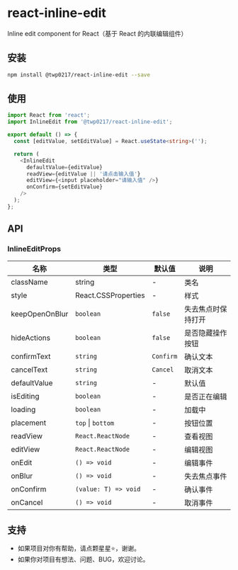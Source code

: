 # react-inline-edit

Inline edit component for React（基于 React 的内联编辑组件）

## 安装

```bash
npm install @twp0217/react-inline-edit --save
```

## 使用

```typescript
import React from 'react';
import InlineEdit from '@twp0217/react-inline-edit';

export default () => {
  const [editValue, setEditValue] = React.useState<string>('');

  return (
    <InlineEdit
      defaultValue={editValue}
      readView={editValue || '请点击输入值'}
      editView={<input placeholder="请输入值" />}
      onConfirm={setEditValue}
    />
  );
};
```

## API

### InlineEditProps

| 名称           | 类型                 | 默认值    | 说明               |
| -------------- | -------------------- | --------- | ------------------ |
| className      | string               | -         | 类名               |
| style          | React.CSSProperties  | -         | 样式               |
| keepOpenOnBlur | `boolean`            | `false`   | 失去焦点时保持打开 |
| hideActions    | `boolean`            | `false`   | 是否隐藏操作按钮   |
| confirmText    | `string`             | `Confirm` | 确认文本           |
| cancelText     | `string`             | `Cancel`  | 取消文本           |
| defaultValue   | `string`             | -         | 默认值             |
| isEditing      | `boolean`            | -         | 是否正在编辑       |
| loading        | `boolean`            | -         | 加载中             |
| placement      | `top` \| `bottom`    | -         | 按钮位置           |
| readView       | `React.ReactNode`    | -         | 查看视图           |
| editView       | `React.ReactNode`    | -         | 编辑视图           |
| onEdit         | `() => void`         | -         | 编辑事件           |
| onBlur         | `() => void`         | -         | 失去焦点事件       |
| onConfirm      | `(value: T) => void` | -         | 确认事件           |
| onCancel       | `() => void`         | -         | 取消事件           |

## 支持

- 如果项目对你有帮助，请点颗星星:star:，谢谢。
- 如果你对项目有想法、问题、BUG，欢迎讨论。
